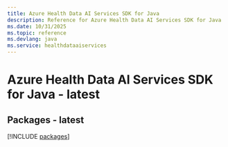 ```yaml
---
title: Azure Health Data AI Services SDK for Java
description: Reference for Azure Health Data AI Services SDK for Java
ms.date: 10/31/2025
ms.topic: reference
ms.devlang: java
ms.service: healthdataaiservices
---
```

# Azure Health Data AI Services SDK for Java - latest
## Packages - latest
[!INCLUDE [packages](health-data-ai-services-index.md)]